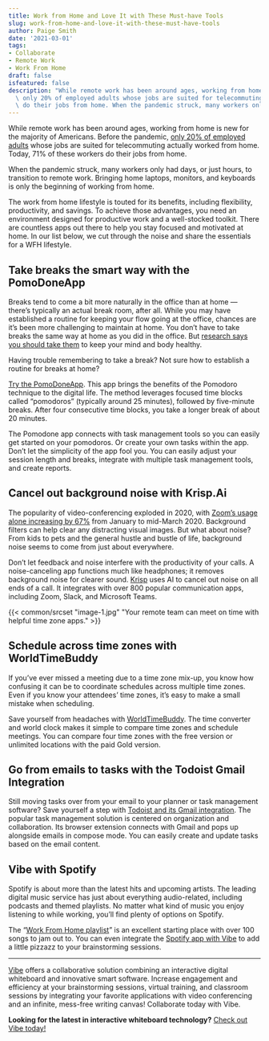 ```yaml
---
title: Work from Home and Love It with These Must-have Tools
slug: work-from-home-and-love-it-with-these-must-have-tools
author: Paige Smith
date: '2021-03-01'
tags:
- Collaborate
- Remote Work
- Work From Home
draft: false
isfeatured: false
description: "While remote work has been around ages, working from home is new for the majority of Americans. Before the pandemic,\
  \ only 20% of employed adults whose jobs are suited for telecommuting actually worked from home. Today, 71% of these workers\
  \ do their jobs from home. When the pandemic struck, many workers only had days, or [\u2026]"
---
```


While remote work has been around ages, working from home is new for the majority of Americans. Before the pandemic, [only 20% of employed adults](https://www.pewresearch.org/social-trends/2020/12/09/how-the-coronavirus-outbreak-has-and-hasnt-changed-the-way-americans-work/) whose jobs are suited for telecommuting actually worked from home. Today, 71% of these workers do their jobs from home.

When the pandemic struck, many workers only had days, or just hours, to transition to remote work. Bringing home laptops, monitors, and keyboards is only the beginning of working from home.

The work from home lifestyle is touted for its benefits, including flexibility, productivity, and savings. To achieve those advantages, you need an environment designed for productive work and a well-stocked toolkit. There are countless apps out there to help you stay focused and motivated at home. In our list below, we cut through the noise and share the essentials for a WFH lifestyle. 

## Take breaks the smart way with the PomoDoneApp

Breaks tend to come a bit more naturally in the office than at home — there’s typically an actual break room, after all. While you may have established a routine for keeping your flow going at the office, chances are it’s been more challenging to maintain at home. You don’t have to take breaks the same way at home as you did in the office. But [research says you should take them](https://ehs.stanford.edu/subtopic/microbreaks) to keep your mind and body healthy.

Having trouble remembering to take a break? Not sure how to establish a routine for breaks at home?

[Try the PomoDoneApp](https://pomodoneapp.com/). This app brings the benefits of the Pomodoro technique to the digital life. The method leverages focused time blocks called “pomodoros” (typically around 25 minutes), followed by five-minute breaks. After four consecutive time blocks, you take a longer break of about 20 minutes.

The Pomodone app connects with task management tools so you can easily get started on your pomodoros. Or create your own tasks within the app. Don’t let the simplicity of the app fool you. You can easily adjust your session length and breaks, integrate with multiple task management tools, and create reports. 

## Cancel out background noise with Krisp.Ai

The popularity of video-conferencing exploded in 2020, with [Zoom’s usage alone increasing by 67%](https://www.businessofapps.com/data/zoom-statistics/) from January to mid-March 2020. Background filters can help clear any distracting visual images. But what about noise? From kids to pets and the general hustle and bustle of life, background noise seems to come from just about everywhere.

Don’t let feedback and noise interfere with the productivity of your calls. A noise-canceling app functions much like headphones; it removes background noise for clearer sound. [Krisp](https://krisp.ai/) uses AI to cancel out noise on all ends of a call. It integrates with over 800 popular communication apps, including Zoom, Slack, and Microsoft Teams.

{{< common/srcset "image-1.jpg" "Your remote team can meet on time with helpful time zone apps." >}}

## Schedule across time zones with WorldTimeBuddy

If you’ve ever missed a meeting due to a time zone mix-up, you know how confusing it can be to coordinate schedules across multiple time zones. Even if you know your attendees’ time zones, it’s easy to make a small mistake when scheduling.

Save yourself from headaches with [WorldTimeBuddy](https://www.worldtimebuddy.com/). The time converter and world clock makes it simple to compare time zones and schedule meetings. You can compare four time zones with the free version or unlimited locations with the paid Gold version.

## Go from emails to tasks with the Todoist Gmail Integration

Still moving tasks over from your email to your planner or task management software? Save yourself a step with [Todoist and its Gmail integration](https://chrome.google.com/webstore/detail/todoist-for-gmail/clgenfnodoocmhnlnpknojdbjjnmecff?hl=en). The popular task management solution is centered on organization and collaboration. Its browser extension connects with Gmail and pops up alongside emails in compose mode. You can easily create and update tasks based on the email content. 

## Vibe with Spotify

Spotify is about more than the latest hits and upcoming artists. The leading digital music service has just about everything audio-related, including podcasts and themed playlists. No matter what kind of music you enjoy listening to while working, you’ll find plenty of options on Spotify.

The “[Work From Home playlist](https://open.spotify.com/playlist/38dwWU3iWZSHb9umKBJNTQ)” is an excellent starting place with over 100 songs to jam out to. You can even integrate the [Spotify app with Vibe](https://youtu.be/Jp1WT8u6HnQ) to add a little pizzazz to your brainstorming sessions.



---

[Vibe](https://vibe.us/) offers a collaborative solution combining an interactive digital whiteboard and innovative smart software. Increase engagement and efficiency at your brainstorming sessions, virtual training, and classroom sessions by integrating your favorite applications with video conferencing and an infinite, mess-free writing canvas! Collaborate today with Vibe.

**Looking for the latest in interactive whiteboard technology?** [Check out Vibe today!](https://vibe.us/order/)
